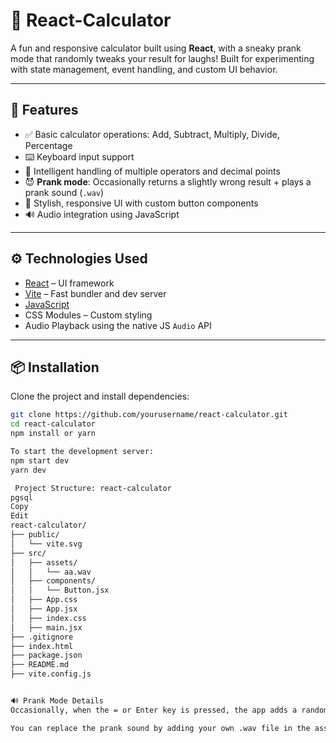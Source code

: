 # 🧮 React-Calculator

A fun and responsive calculator built using **React**, with a sneaky prank mode that randomly tweaks your result for laughs! Built for experimenting with state management, event handling, and custom UI behavior.

---

## 🎯 Features

- ✅ Basic calculator operations: Add, Subtract, Multiply, Divide, Percentage
- ⌨️ Keyboard input support
- 🧠 Intelligent handling of multiple operators and decimal points
- 😈 **Prank mode**: Occasionally returns a slightly wrong result + plays a prank sound (`.wav`)
- 💅 Stylish, responsive UI with custom button components
- 🔊 Audio integration using JavaScript

---

## ⚙️ Technologies Used

- [React](https://react.dev/) – UI framework
- [Vite](https://vitejs.dev/) – Fast bundler and dev server
- [JavaScript](https://developer.mozilla.org/en-US/docs/Web/JavaScript)
- CSS Modules – Custom styling
- Audio Playback using the native JS `Audio` API

---

## 📦 Installation

Clone the project and install dependencies:

```bash
git clone https://github.com/yourusername/react-calculator.git
cd react-calculator
npm install or yarn

To start the development server:
npm start dev
yarn dev

 Project Structure: react-calculator
pgsql
Copy
Edit
react-calculator/
├── public/
│   └── vite.svg
├── src/
│   ├── assets/
│   │   └── aa.wav
│   ├── components/
│   │   └── Button.jsx
│   ├── App.css
│   ├── App.jsx
│   ├── index.css
│   ├── main.jsx
├── .gitignore
├── index.html
├── package.json
├── README.md
├── vite.config.js


🔊 Prank Mode Details
Occasionally, when the = or Enter key is pressed, the app adds a random number between 1–3 to the total and plays a sound effect (aa.wav). This simulates a prank-like miscalculation — just for fun.

You can replace the prank sound by adding your own .wav file in the assets/ folder and updating the import path in App.jsx.


